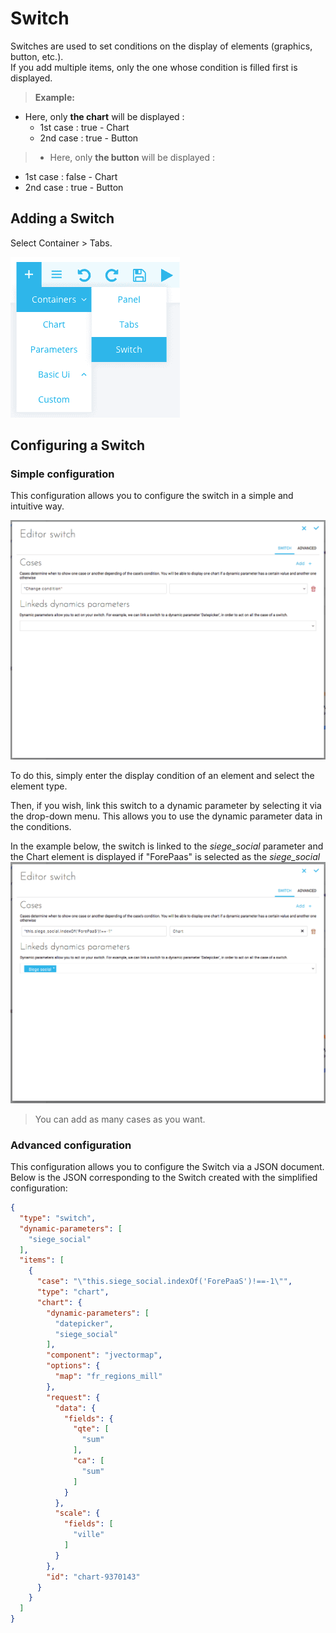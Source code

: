 # Switch

Switches are used to set conditions on the display of elements (graphics, button, etc.).  
If you add multiple items, only the one whose condition is filled first is displayed.

>**Example:** 
* Here, only **the chart** will be displayed :
  * 1st case : true - Chart
  * 2nd case : true - Button
>* Here, only **the button** will be displayed :
  * 1st case : false - Chart
  * 2nd case : true - Button

## Adding a Switch
Select Container > Tabs.

![Exemple Panel](picts/switch-selection.png)

## Configuring a Switch
### Simple configuration

This configuration allows you to configure the switch in a simple and intuitive way.

![Exemple Panel](picts/switch-configuration.png)

To do this, simply enter the display condition of an element and select the element type.

Then, if you wish, link this switch to a dynamic parameter by selecting it via the drop-down menu. This allows you to use the dynamic parameter data in the conditions.

In the example below, the switch is linked to the *siege_social* parameter and the Chart element is displayed if "ForePaas" is selected as the *siege_social*
![Exemple Panel](picts/switch-config-add-element.png)

>You can add as many cases as you want.

### Advanced configuration

This configuration allows you to configure the Switch via a JSON document. Below is the JSON corresponding to the Switch created with the simplified configuration:

```json
{
  "type": "switch",
  "dynamic-parameters": [
    "siege_social"
  ],
  "items": [
    {
      "case": "\"this.siege_social.indexOf('ForePaaS')!==-1\"",
      "type": "chart",
      "chart": {
        "dynamic-parameters": [
          "datepicker",
          "siege_social"
        ],
        "component": "jvectormap",
        "options": {
          "map": "fr_regions_mill"
        },
        "request": {
          "data": {
            "fields": {
              "qte": [
                "sum"
              ],
              "ca": [
                "sum"
              ]
            }
          },
          "scale": {
            "fields": [
              "ville"
            ]
          }
        },
        "id": "chart-9370143"
      }
    }
  ]
}

```